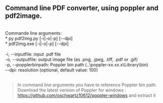 ## Command line PDF converter, using poppler and pdf2image.
<br>
Commande line arguments:<br>
* py pdf2img.py [-i|-o|-p] [--dpi]<br>
* pdf2img.exe [-i|-o|-p] [--dpi]<br>
<br>
-i, --inputfile: input .pdf file<br>
-o, --outputfile: output image file (as .png, .jpeg, .tiff, .pdf or .gif)<br>
-p, --popplerbinpath: Poppler bin path (..\poppler-xx.xx.x\Library\bin)<br>
--dpi: resolution (optional, default value: 100)<br><br>

> In command line arguments you have to reference Poppler bin path.<br>
> Download the latest version of Poppler for windows : https://github.com/oschwartz10612/poppler-windows and extract it
